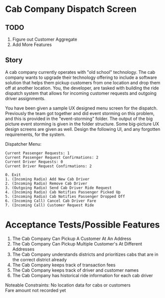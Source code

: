 # Cab Company Dispatch Screen

## TODO
1. Figure out Customer Aggregate
2. Add More Features

## Story
A cab company currently operates with "old school" technology. The cab company wants to upgrade their technology offering
to include a software solution that helps them pickup customers from one location and drop them off at another location.
You, the developer, are tasked with building the ride dispatch system that allows for incoming customer requests and
outgoing driver assignments.

You have been given a sample UX designed menu screen for the dispatch. Previously the team got together and did event storming
on this problem, and this is provided in the "event-storming" folder. The output of the big picture event storming is given
in the folder structure. Some big-picture UX design screens are given as well. Design the following UI, and any
forgotten requirements, for the system.

Dispatcher Menu:
```
Current Passenger Requests: 1
Current Passenger Request Confirmations: 2
Current Driver Requests: 0
Current Driver Request Confirmations: 2
```
```
0. Exit
1. (Incoming Radio) Add New Cab Driver
2. (Incoming Radio) Remove Cab Driver
3. (Outgoing Radio) Send Cab Driver Ride Request
4. (Incoming Radio) Cab Notifies Passenger Picked Up
5. (Incoming Radio) Cab Notifies Passenger Dropped Off
6. (Incoming Call) Cancel Cab Driver Fare
7. (Incoming Call) Customer Request Ride
```
# Acceptance Tests/Possible Features

1. The Cab Company Can Pickup A Customer At An Address  
2. The Cab Company Can Pickup Multiple Customer's At Different Addresses  
3. The Cab Company understands districts and prioritizes cabs that are in the correct district already
4. The Cab Company keeps track of transaction fees
5. The Cab Company keeps track of driver and customer names
6. The Cab Company has historical ride information for each cab driver


Noteable Constraints: 
No location data for cabs or customers  
Fare amount not recorded yet  
